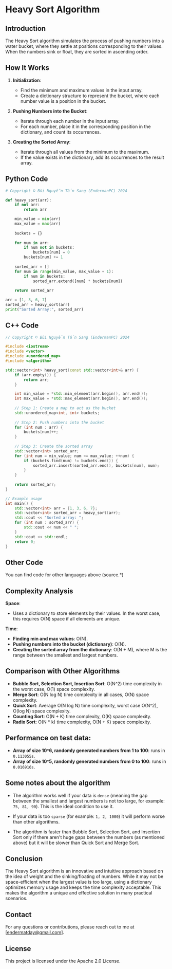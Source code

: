 # Heavy Sort Algorithm

## Introduction
The Heavy Sort algorithm simulates the process of pushing numbers into a water bucket, where they settle at positions corresponding to their values. When the numbers sink or float, they are sorted in ascending order.

## How It Works
1. **Initialization**:
   - Find the minimum and maximum values in the input array.
   - Create a dictionary structure to represent the bucket, where each number value is a position in the bucket.

2. **Pushing Numbers into the Bucket**:
   - Iterate through each number in the input array.
   - For each number, place it in the corresponding position in the dictionary, and count its occurrences.

3. **Creating the Sorted Array**:
   - Iterate through all values from the minimum to the maximum.
   - If the value exists in the dictionary, add its occurrences to the result array.

## Python Code

```python
# Copyright © Bùi Nguyễn Tấn Sang (EndermanPC) 2024

def heavy_sort(arr):
    if not arr:
        return arr

    min_value = min(arr)
    max_value = max(arr)
    
    buckets = {}
    
    for num in arr:
        if num not in buckets:
            buckets[num] = 0
        buckets[num] += 1
    
    sorted_arr = []
    for num in range(min_value, max_value + 1):
        if num in buckets:
            sorted_arr.extend([num] * buckets[num])
    
    return sorted_arr

arr = [1, 3, 6, 7]
sorted_arr = heavy_sort(arr)
print("Sorted Array:", sorted_arr)
```

## C++ Code
```cpp
// Copyright © Bùi Nguyễn Tấn Sang (EndermanPC) 2024

#include <iostream>
#include <vector>
#include <unordered_map>
#include <algorithm>

std::vector<int> heavy_sort(const std::vector<int>& arr) {
    if (arr.empty()) {
        return arr;
    }

    int min_value = *std::min_element(arr.begin(), arr.end());
    int max_value = *std::max_element(arr.begin(), arr.end());
    
    // Step 1: Create a map to act as the bucket
    std::unordered_map<int, int> buckets;
    
    // Step 2: Push numbers into the bucket
    for (int num : arr) {
        buckets[num]++;
    }
    
    // Step 3: Create the sorted array
    std::vector<int> sorted_arr;
    for (int num = min_value; num <= max_value; ++num) {
        if (buckets.find(num) != buckets.end()) {
            sorted_arr.insert(sorted_arr.end(), buckets[num], num);
        }
    }
    
    return sorted_arr;
}

// Example usage
int main() {
    std::vector<int> arr = {1, 3, 6, 7};
    std::vector<int> sorted_arr = heavy_sort(arr);
    std::cout << "Sorted array: ";
    for (int num : sorted_arr) {
        std::cout << num << " ";
    }
    std::cout << std::endl;
    return 0;
}
```

## Other Code
You can find code for other languages ​​above (source.*)

## Complexity Analysis
**Space**:
- Uses a dictionary to store elements by their values. In the worst case, this requires O(N) space if all elements are unique.

**Time**:
- **Finding min and max values**: O(N).
- **Pushing numbers into the bucket (dictionary)**: O(N).
- **Creating the sorted array from the dictionary**: O(N + M), where M is the range between the smallest and largest numbers.

## Comparison with Other Algorithms
- **Bubble Sort, Selection Sort, Insertion Sort**: O(N^2) time complexity in the worst case, O(1) space complexity.
- **Merge Sort**: O(N log N) time complexity in all cases, O(N) space complexity.
- **Quick Sort**: Average O(N log N) time complexity, worst case O(N^2), O(log N) space complexity.
- **Counting Sort**: O(N + K) time complexity, O(K) space complexity.
- **Radix Sort**: O(N * k) time complexity, O(N + K) space complexity.

## Performance on test data:
- **Array of size 10^6, randomly generated numbers from 1 to 100**: runs in `0.113055s`.
- **Array of size 10^5, randomly generated numbers from 0 to 100**: runs in `0.016916s`.

## Some notes about the algorithm
- The algorithm works well if your data is `dense` (meaning the gap between the smallest and largest numbers ​​is not too large, for example: `75, 81, 90`). This is the ideal condition to use it.
+ If your data is too `sparse` (for example: `1, 2, 1000`) it will perform worse than other algorithms. 
- The algorithm is faster than Bubble Sort, Selection Sort, and Insertion Sort only if there aren't huge gaps between the numbers (as mentioned above) but it will be slower than Quick Sort and Merge Sort.

## Conclusion
The Heavy Sort algorithm is an innovative and intuitive approach based on the idea of weight and the sinking/floating of numbers. While it may not be space-efficient when the largest value is too large, using a dictionary optimizes memory usage and keeps the time complexity acceptable. This makes the algorithm a unique and effective solution in many practical scenarios.

## Contact
For any questions or contributions, please reach out to me at [endermatday@gmail.com].

## License
This project is licensed under the Apache 2.0 License.
